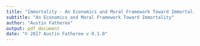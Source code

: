 ```yaml
---
title: "Immortality - An Economics and Moral Framework Toward Immortality"
subtitle: "An Economics and Moral Framework Toward Immortality"
author: "Austin Fatheree"
output: pdf_document
date: "© 2017 Austin Fatheree v 0.1.0"
---
```


<div style='display:none;' markdown="1">
\newgeometry{bottom=0.6in,top=0.7in,inner=0.6in,outer=0.4in}
\openany





The text of this book and associated source code can be found at our github page: 


https://github.com/skilesare/immortality

Please post questions under Issues and we always consider pull requests.

--------------

I would appreciate you purchasing a digital or physical copy of this book to support the work, but if cost is an issue, the full text can be read online at:

[https://skilesare.github.io/immortality/](https://skilesare.github.io/immortality/)

--------------

More information about the concepts presented in this book can be found at:

[http://catallax.com](http://catallax.com)

Follow developments and news:

[http://facebook.com/catallax](http://facebook.com/catallax)

[http://twitter.com/hypercatallax](http://twitter.com/hypercatallax)

Support the cause:

[https://www.patreon.com/catallax](https://www.patreon.com/catallax)

-----------------

For Cib, Em, Georgia, and West.  Much of the time that should have been yours went into these ramblings of a mad man. I hope it is returned to you a thousand fold.  If it has been wasted, please, forgive your foolish father.

-------------------

Acknowledgements:  

My Amber has watched me stare off into the distance, lost in thought, more times than she can count.  If there is any value to be found here, give her your thanks.  She let me wonder.

My parents gave me everything I needed to grow up and I can't thank them enough for the education they provided.

-------------------





